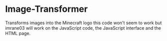 # Image-Transformer
Transforms images into the Minecraft logo
this code won't seem to work but imrane03 will work on the JavaScript code, the JavaScript interface and the HTML page.
